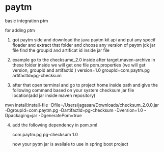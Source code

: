 # paytm
basic integration ptm 


for adding ptm  
1.  got paytm side and download the java paytm kit api and put any specif floader and extract that folder and choose any version 
of paytm jdk jar file find the groupid and artificat id inside jar file
2. example
go to the checksume_2.0 inside after target.maven-archive in these folder inside we will get one file pom.properties
(we will get version, groupid and artifactid )
version=1.0
groupId=com.paytm.pg
artifactId=pg-checksum

3. after that open terminal and go to project home inside path and give the following command based on your system checksum jar file location(add jar inside maven repository)

 mvn install:install-file -Dfile=/Users/jagasan/Downloads/checksum_2.0.0.jar -DgroupId=com.paytm.pg -DartifactId=pg-checksum -Dversion=1.0 -Dpackaging=jar -DgeneratePom=true
 
 4. add the following dependency in pom.xml 
 
      <dependency>
			<groupId>com.paytm.pg</groupId>
			<artifactId>pg-checksum</artifactId>
      <version>1.0</version>
		</dependency>
    
    now your pytm jar is availale to use in spring boot project
 
 
 
 
 



